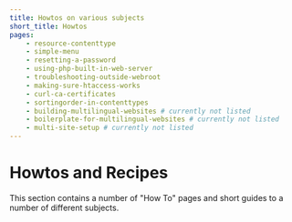 ```yaml
---
title: Howtos on various subjects
short_title: Howtos
pages:
    - resource-contenttype
    - simple-menu
    - resetting-a-password
    - using-php-built-in-web-server
    - troubleshooting-outside-webroot
    - making-sure-htaccess-works
    - curl-ca-certificates
    - sortingorder-in-contenttypes
    - building-multilingual-websites # currently not listed
    - boilerplate-for-multilingual-websites # currently not listed
    - multi-site-setup # currently not listed
---
```

Howtos and Recipes
===================

This section contains a number of "How To" pages and short guides to a number
of different subjects.

